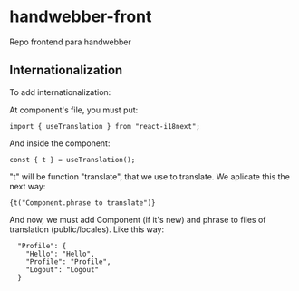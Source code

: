 # handwebber-front

Repo frontend para handwebber

## Internationalization

To add internationalization:

At component's file, you must put:

```
import { useTranslation } from "react-i18next";
```

And inside the component:

```
const { t } = useTranslation();
```

"t" will be function "translate", that we use to translate. We aplicate this the next way:

```
{t("Component.phrase to translate")}
```

And now, we must add Component (if it's new) and phrase to files of translation (public/locales). Like this way:

```
  "Profile": {
    "Hello": "Hello",
    "Profile": "Profile",
    "Logout": "Logout"
  }
```
